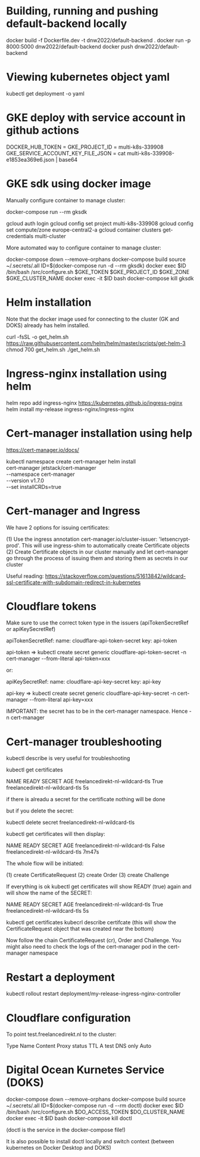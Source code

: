 # Building, running and pushing default-backend locally

docker build -f Dockerfile.dev -t dnw2022/default-backend .
docker run  -p 8000:5000 dnw2022/default-backend
docker push dnw2022/default-backend

# Viewing kubernetes object yaml

kubectl get deployment <deploymentname> -o yaml

# GKE deploy with service account in github actions

DOCKER_HUB_TOKEN = <docker pwd>
GKE_PROJECT_ID = multi-k8s-339908
GKE_SERVICE_ACCOUNT_KEY_FILE_JSON = cat multi-k8s-339908-e1853ea369e6.json | base64

# GKE sdk using docker image

Manually configure container to manage cluster:

docker-compose run --rm gksdk

gcloud auth login
gcloud config set project multi-k8s-339908
gcloud config set compute/zone europe-central2-a
gcloud container clusters get-credentials multi-cluster

More automated way to configure container to manage cluster:

docker-compose down --remove-orphans
docker-compose build
source ~/.secrets/.all
ID=$(docker-compose run -d --rm gksdk)
docker exec $ID /bin/bash /src/configure.sh $GKE_TOKEN $GKE_PROJECT_ID $GKE_ZONE $GKE_CLUSTER_NAME
docker exec -it $ID bash
docker-compose kill gksdk

# Helm installation

Note that the docker image used for connecting to the cluster (GK and DOKS) already has helm installed.

curl -fsSL -o get_helm.sh https://raw.githubusercontent.com/helm/helm/master/scripts/get-helm-3
chmod 700 get_helm.sh
./get_helm.sh

# Ingress-nginx installation using helm

helm repo add ingress-nginx https://kubernetes.github.io/ingress-nginx
helm install my-release ingress-nginx/ingress-nginx

# Cert-manager installation using help

https://cert-manager.io/docs/

kubectl namespace create cert-manager
helm install \
  cert-manager jetstack/cert-manager \
  --namespace cert-manager \
  --version v1.7.0 \
  --set installCRDs=true

# Cert-manager and Ingress

We have 2 options for issuing certificates:

(1) Use the ingress annotation cert-manager.io/cluster-issuer: 'letsencrypt-prod'. This will use ingress-shim to automatically create 
Certificate objects
(2) Create Certificate objects in our cluster manually and let cert-manager go through the process of issuing them and storing them as secrets in our cluster

Useful reading: https://stackoverflow.com/questions/51613842/wildcard-ssl-certificate-with-subdomain-redirect-in-kubernetes

# Cloudflare tokens

Make sure to use the correct token type in the issuers (apiTokenSecretRef or apiKeySecretRef)

apiTokenSecretRef:
  name: cloudflare-api-token-secret
  key: api-token

api-token => kubectl create secret generic cloudflare-api-token-secret -n cert-manager --from-literal api-token=xxx

or:

apiKeySecretRef:
  name: cloudflare-api-key-secret
  key: api-key

api-key => kubectl create secret generic cloudflare-api-key-secret -n cert-manager --from-literal api-key=xxx

IMPORTANT: the secret has to be in the cert-manager namespace. Hence -n cert-manager

# Cert-manager troubleshooting

kubectl describe is very useful for troubleshooting

kubectl get certificates

NAME                              READY   SECRET                            AGE
freelancedirekt-nl-wildcard-tls   True    freelancedirekt-nl-wildcard-tls   5s

if there is alreadu a secret for the certificate nothing will be done

but if you delete the secret:

kubectl delete secret freelancedirekt-nl-wildcard-tls

kubectl get certificates will then display:

NAME                              READY   SECRET                            AGE
freelancedirekt-nl-wildcard-tls   False   freelancedirekt-nl-wildcard-tls   7m47s

The whole flow will be initiated:

(1) create CertificateRequest
(2) create Order
(3) create Challenge

If everything is ok kubectl get certificates will show READY (true) again and will show the name of the SECRET:

NAME                              READY   SECRET                            AGE
freelancedirekt-nl-wildcard-tls   True    freelancedirekt-nl-wildcard-tls   5s

kubectl get certificates 
kubecrl describe certifcate (this will show the CertificateRequest object that was created near the bottom)

Now follow the chain CertificateRequest (cr), Order and Challenge. You might also need to check the logs of the cert-manager pod in the cert-manager namespace

# Restart a deployment

kubectl rollout restart deployment/my-release-ingress-nginx-controller

# Cloudflare configuration

To point test.freelancedirekt.nl to the cluster:

Type  Name  Content            Proxy status  TTL
A     test  <LoadBalancer IP>  DNS only      Auto

# Digital Ocean Kurnetes Service (DOKS)

docker-compose down --remove-orphans
docker-compose build
source ~/.secrets/.all
ID=$(docker-compose run -d --rm doctl)
docker exec $ID /bin/bash /src/configure.sh $DO_ACCESS_TOKEN $DO_CLUSTER_NAME
docker exec -it $ID bash
docker-compose kill doctl

(doctl is the service in the docker-compose file!)

It is also possible to install doctl locally and switch context (between kubernetes on Docker Desktop and DOKS)